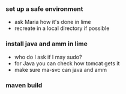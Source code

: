 ### set up a safe environment
- ask Maria how it's done in lime
- recreate in a local directory if possible

### install java and amm in lime
- who do I ask if I may sudo?
- for Java you can check how tomcat gets it
- make sure ma-svc can java and amm


### maven build
